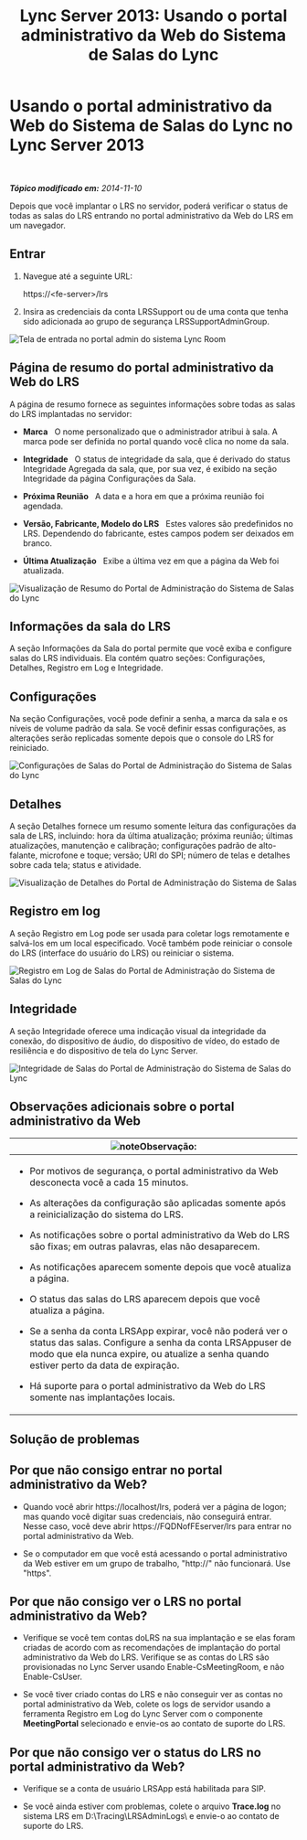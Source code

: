 ﻿---
title: 'Lync Server 2013: Usando o portal administrativo da Web do Sistema de Salas do Lync'
TOCTitle: Usando o portal administrativo da Web do Sistema de Salas do Lync
ms:assetid: c387b2a3-3e42-4642-af72-88126ed2820f
ms:mtpsurl: https://technet.microsoft.com/pt-br/library/Dn743660(v=OCS.15)
ms:contentKeyID: 62269011
ms.date: 05/19/2016
mtps_version: v=OCS.15
ms.translationtype: HT
---

# Usando o portal administrativo da Web do Sistema de Salas do Lync no Lync Server 2013

 

_**Tópico modificado em:** 2014-11-10_

Depois que você implantar o LRS no servidor, poderá verificar o status de todas as salas do LRS entrando no portal administrativo da Web do LRS em um navegador.

## Entrar

1.  Navegue até a seguinte URL:
    
    https://\<fe-server\>/lrs

2.  Insira as credenciais da conta LRSSupport ou de uma conta que tenha sido adicionada ao grupo de segurança LRSSupportAdminGroup.

![Tela de entrada no portal admin do sistema Lync Room](images/Dn436326.050bcf70-2f3b-46b2-9b96-ebd12679b713(OCS.15).png "Tela de entrada no portal admin do sistema Lync Room")

## Página de resumo do portal administrativo da Web do LRS

A página de resumo fornece as seguintes informações sobre todas as salas do LRS implantadas no servidor:

  - **Marca**   O nome personalizado que o administrador atribui à sala. A marca pode ser definida no portal quando você clica no nome da sala.

  - **Integridade**   O status de integridade da sala, que é derivado do status Integridade Agregada da sala, que, por sua vez, é exibido na seção Integridade da página Configurações da Sala.

  - **Próxima Reunião**   A data e a hora em que a próxima reunião foi agendada.

  - **Versão, Fabricante, Modelo do LRS**   Estes valores são predefinidos no LRS. Dependendo do fabricante, estes campos podem ser deixados em branco.

  - **Última Atualização**   Exibe a última vez em que a página da Web foi atualizada.

![Visualização de Resumo do Portal de Administração do Sistema de Salas do Lync](images/Dn743660.f829ce90-dd95-4725-bd94-6870c5dcf046(OCS.15).png "Visualização de Resumo do Portal de Administração do Sistema de Salas do Lync")

## Informações da sala do LRS

A seção Informações da Sala do portal permite que você exiba e configure salas do LRS individuais. Ela contém quatro seções: Configurações, Detalhes, Registro em Log e Integridade.

## Configurações

Na seção Configurações, você pode definir a senha, a marca da sala e os níveis de volume padrão da sala. Se você definir essas configurações, as alterações serão replicadas somente depois que o console do LRS for reiniciado.

![Configurações de Salas do Portal de Administração do Sistema de Salas do Lync](images/Dn743660.ab162e19-41ac-4991-9b2a-92575aa53eda(OCS.15).png "Configurações de Salas do Portal de Administração do Sistema de Salas do Lync")

## Detalhes

A seção Detalhes fornece um resumo somente leitura das configurações da sala de LRS, incluindo: hora da última atualização; próxima reunião; últimas atualizações, manutenção e calibração; configurações padrão de alto-falante, microfone e toque; versão; URI do SPI; número de telas e detalhes sobre cada tela; status e atividade.

![Visualização de Detalhes do Portal de Administração do Sistema de Salas](images/Dn743660.2958bbba-db74-4670-a920-87fdfb2fc22d(OCS.15).png "Visualização de Detalhes do Portal de Administração do Sistema de Salas")

## Registro em log

A seção Registro em Log pode ser usada para coletar logs remotamente e salvá-los em um local especificado. Você também pode reiniciar o console do LRS (interface do usuário do LRS) ou reiniciar o sistema.

![Registro em Log de Salas do Portal de Administração do Sistema de Salas do Lync](images/Dn743660.749aee71-deaa-4ace-a146-fe2b349f0f42(OCS.15).png "Registro em Log de Salas do Portal de Administração do Sistema de Salas do Lync")

## Integridade

A seção Integridade oferece uma indicação visual da integridade da conexão, do dispositivo de áudio, do dispositivo de vídeo, do estado de resiliência e do dispositivo de tela do Lync Server.

![Integridade de Salas do Portal de Administração do Sistema de Salas do Lync](images/Dn743660.8cc644f8-8e3e-42d5-9079-045d8fe9daa7(OCS.15).png "Integridade de Salas do Portal de Administração do Sistema de Salas do Lync")

## Observações adicionais sobre o portal administrativo da Web

<table>
<colgroup>
<col style="width: 100%" />
</colgroup>
<thead>
<tr class="header">
<th><img src="images/Gg425756.note(OCS.15).gif" title="note" alt="note" />Observação:</th>
</tr>
</thead>
<tbody>
<tr class="odd">
<td><ul>
<li><p>Por motivos de segurança, o portal administrativo da Web desconecta você a cada 15 minutos.</p></li>
<li><p>As alterações da configuração são aplicadas somente após a reinicialização do sistema do LRS.</p></li>
<li><p>As notificações sobre o portal administrativo da Web do LRS são fixas; em outras palavras, elas não desaparecem.</p></li>
<li><p>As notificações aparecem somente depois que você atualiza a página.</p></li>
<li><p>O status das salas do LRS aparecem depois que você atualiza a página.</p></li>
<li><p>Se a senha da conta LRSApp expirar, você não poderá ver o status das salas. Configure a senha da conta LRSAppuser de modo que ela nunca expire, ou atualize a senha quando estiver perto da data de expiração.</p></li>
<li><p>Há suporte para o portal administrativo da Web do LRS somente nas implantações locais.</p></li>
</ul></td>
</tr>
</tbody>
</table>


## Solução de problemas

## Por que não consigo entrar no portal administrativo da Web?

  - Quando você abrir https://localhost/lrs, poderá ver a página de logon; mas quando você digitar suas credenciais, não conseguirá entrar. Nesse caso, você deve abrir https://FQDNofFEserver/lrs para entrar no portal administrativo da Web.

  - Se o computador em que você está acessando o portal administrativo da Web estiver em um grupo de trabalho, "http://" não funcionará. Use "https".

## Por que não consigo ver o LRS no portal administrativo da Web?

  - Verifique se você tem contas doLRS na sua implantação e se elas foram criadas de acordo com as recomendações de implantação do portal administrativo da Web do LRS. Verifique se as contas do LRS são provisionadas no Lync Server usando Enable-CsMeetingRoom, e não Enable-CsUser.

  - Se você tiver criado contas do LRS e não conseguir ver as contas no portal administrativo da Web, colete os logs de servidor usando a ferramenta Registro em Log do Lync Server com o componente **MeetingPortal** selecionado e envie-os ao contato de suporte do LRS.

## Por que não consigo ver o status do LRS no portal administrativo da Web?

  - Verifique se a conta de usuário LRSApp está habilitada para SIP.

  - Se você ainda estiver com problemas, colete o arquivo **Trace.log** no sistema LRS em D:\\Tracing\\LRSAdminLogs\\ e envie-o ao contato de suporte do LRS.


